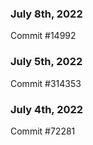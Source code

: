 ### July 8th, 2022

Commit #14992

### July 5th, 2022

Commit #314353


### July 4th, 2022

Commit #72281
